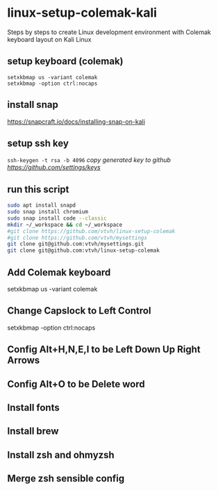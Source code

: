 # linux-setup-colemak-kali
Steps by steps to create Linux development environment with Colemak keyboard layout on Kali Linux

## setup keyboard (colemak)
```
setxkbmap us -variant colemak
setxkbmap -option ctrl:nocaps
```

## install snap
https://snapcraft.io/docs/installing-snap-on-kali

## setup ssh key
`ssh-keygen -t rsa -b 4096`
_copy generated key to github https://github.com/settings/keys_

## run this script
```sh
sudo apt install snapd
sudo snap install chromium
sudo snap install code --classic
mkdir ~/_workspace && cd ~/_workspace
#git clone https://github.com/vtvh/linux-setup-colemak
#git clone https://github.com/vtvh/mysettings
git clone git@github.com:vtvh/mysettings.git
git clone git@github.com:vtvh/linux-setup-colemak


```

## Add Colemak keyboard

setxkbmap us -variant colemak

## Change Capslock to Left Control

setxkbmap -option ctrl:nocaps

## Config Alt+H,N,E,I to be Left Down Up Right Arrows

## Config Alt+O to be Delete word



## Install fonts

## Install brew

## Install zsh and ohmyzsh

## Merge zsh sensible config

